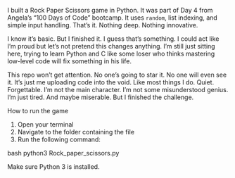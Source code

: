 I built a Rock Paper Scissors game in Python. It was part of Day 4 from Angela’s “100 Days of Code” bootcamp. It uses `random`, list indexing, and simple input handling. That’s it. Nothing deep. Nothing innovative.

I know it’s basic. But I finished it. I guess that’s something. I could act like I’m proud but let’s not pretend this changes anything. I’m still just sitting here, trying to learn Python and C like some loser who thinks mastering low-level code will fix something in his life.

This repo won’t get attention. No one’s going to star it. No one will even see it. It’s just me uploading code into the void. Like most things I do. Quiet. Forgettable. I’m not the main character. I’m not some misunderstood genius. I’m just tired. And maybe miserable. But I finished the challenge.

How to run the game

1. Open your terminal  
2. Navigate to the folder containing the file  
3. Run the following command:

bash
python3 Rock_paper_scissors.py

Make sure Python 3 is installed.
